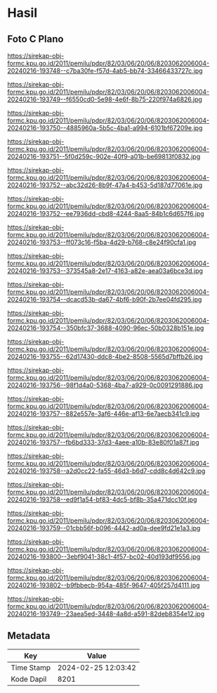 # Hasil

## Foto C Plano

https://sirekap-obj-formc.kpu.go.id/2011/pemilu/pdpr/82/03/06/20/06/8203062006004-20240216-193748--c7ba30fe-f57d-4ab5-bb74-33466433727c.jpg

https://sirekap-obj-formc.kpu.go.id/2011/pemilu/pdpr/82/03/06/20/06/8203062006004-20240216-193749--f6550cd0-5e98-4e6f-8b75-220f974a6826.jpg

https://sirekap-obj-formc.kpu.go.id/2011/pemilu/pdpr/82/03/06/20/06/8203062006004-20240216-193750--4885960a-5b5c-4ba1-a994-6101bf67209e.jpg

https://sirekap-obj-formc.kpu.go.id/2011/pemilu/pdpr/82/03/06/20/06/8203062006004-20240216-193751--5f0d259c-902e-40f9-a01b-be69813f0832.jpg

https://sirekap-obj-formc.kpu.go.id/2011/pemilu/pdpr/82/03/06/20/06/8203062006004-20240216-193752--abc32d26-8b9f-47a4-b453-5d187d77061e.jpg

https://sirekap-obj-formc.kpu.go.id/2011/pemilu/pdpr/82/03/06/20/06/8203062006004-20240216-193752--ee7936dd-cbd8-4244-8aa5-84b1c6d657f6.jpg

https://sirekap-obj-formc.kpu.go.id/2011/pemilu/pdpr/82/03/06/20/06/8203062006004-20240216-193753--ff073c16-f5ba-4d29-b768-c8e24f90cfa1.jpg

https://sirekap-obj-formc.kpu.go.id/2011/pemilu/pdpr/82/03/06/20/06/8203062006004-20240216-193753--373545a8-2e17-4163-a82e-aea03a6bce3d.jpg

https://sirekap-obj-formc.kpu.go.id/2011/pemilu/pdpr/82/03/06/20/06/8203062006004-20240216-193754--dcacd53b-da67-4bf6-b90f-2b7ee04fd295.jpg

https://sirekap-obj-formc.kpu.go.id/2011/pemilu/pdpr/82/03/06/20/06/8203062006004-20240216-193754--350bfc37-3688-4090-96ec-50b0328b151e.jpg

https://sirekap-obj-formc.kpu.go.id/2011/pemilu/pdpr/82/03/06/20/06/8203062006004-20240216-193755--62d17430-ddc8-4be2-8508-5565d7bffb26.jpg

https://sirekap-obj-formc.kpu.go.id/2011/pemilu/pdpr/82/03/06/20/06/8203062006004-20240216-193756--98f1d4a0-5368-4ba7-a929-0c0091291886.jpg

https://sirekap-obj-formc.kpu.go.id/2011/pemilu/pdpr/82/03/06/20/06/8203062006004-20240216-193757--882e557e-3af6-446e-af13-6e7aecb341c9.jpg

https://sirekap-obj-formc.kpu.go.id/2011/pemilu/pdpr/82/03/06/20/06/8203062006004-20240216-193757--fb6bd333-37d3-4aee-a10b-83e80f01a87f.jpg

https://sirekap-obj-formc.kpu.go.id/2011/pemilu/pdpr/82/03/06/20/06/8203062006004-20240216-193758--a2d0cc22-fa55-46d3-b6d7-cdd8c4d642c9.jpg

https://sirekap-obj-formc.kpu.go.id/2011/pemilu/pdpr/82/03/06/20/06/8203062006004-20240216-193758--ed9f1a54-bf83-4dc5-bf8b-35a471dcc10f.jpg

https://sirekap-obj-formc.kpu.go.id/2011/pemilu/pdpr/82/03/06/20/06/8203062006004-20240216-193759--01cbb56f-b096-4442-ad0a-dee9fd21e1a3.jpg

https://sirekap-obj-formc.kpu.go.id/2011/pemilu/pdpr/82/03/06/20/06/8203062006004-20240216-193800--3ebf9041-38c1-4f57-bc02-40d193df9556.jpg

https://sirekap-obj-formc.kpu.go.id/2011/pemilu/pdpr/82/03/06/20/06/8203062006004-20240216-193802--b9fbbecb-954a-485f-9647-405f257d4111.jpg

https://sirekap-obj-formc.kpu.go.id/2011/pemilu/pdpr/82/03/06/20/06/8203062006004-20240216-193749--23aea5ed-3448-4a8d-a591-82deb8354e12.jpg


## Metadata

| Key        | Value               |
| ---------- | ------------------- |
| Time Stamp | 2024-02-25 12:03:42 |
| Kode Dapil | 8201                |



